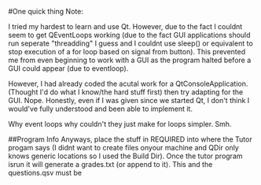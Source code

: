 #One quick thing Note:

I tried my hardest to learn and use Qt. However, due to the fact I couldnt seem to get QEventLoops working (due to the fact GUI applications should run seperate "threadding" I guess and I couldnt use sleep() or equivalent to stop execution of a for loop based on signal from button). This prevented me from even beginning to work with a GUI as the program halted before a GUI could appear (due to eventloop).

However, I had already coded the acutal work for a QtConsoleApplication. (Thought I'd do what I know/the hard stuff first) then try adapting for the GUI. Nope. Honestly, even if I was given since we started Qt, I don't think I would've fully understood and been able to implement it. 

Why event loops why couldn't they just make for loops simpler. Smh.

##Program Info
Anyways, place the stuff in REQUIRED into where the Tutor progam says (I didnt want to create files onyour machine and QDir only knows generic locations so I used the Build Dir). Once the tutor program isrun it will generate a grades.txt (or append to it). This and the questions.qsv must be 
